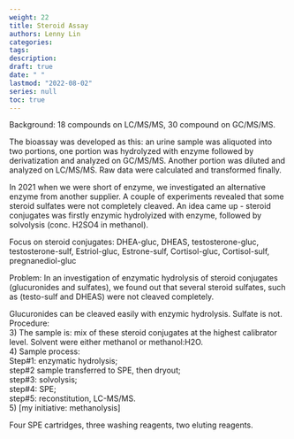 ```yaml
---
weight: 22
title: Steroid Assay
authors: Lenny Lin
categories: 
tags: 
description: 
draft: true
date: " "
lastmod: "2022-08-02"
series: null
toc: true
---
```




Background: 18 compounds on LC/MS/MS, 30 compound on GC/MS/MS.

The bioassay was developed as this: an urine sample was aliquoted into two portions, one portion was hydrolyzed with enzyme followed by derivatization and analyzed on GC/MS/MS. Another portion was diluted and analyzed on LC/MS/MS. Raw data were calculated and transformed finally.  

In 2021 when we were short of enzyme, we investigated an alternative enzyme from another supplier. A couple of experiments revealed that some steroid sulfates were not completely cleaved. An idea came up - steroid conjugates was firstly enzymic hydrolyized with enzyme, followed by solvolysis (conc. H2SO4 in methanol).

Focus on steroid conjugates: DHEA-gluc, DHEAS, testosterone-gluc, testosterone-sulf, Estriol-gluc, Estrone-sulf, Cortisol-gluc, Cortisol-sulf, pregnanediol-gluc

Problem: In an investigation of enzymatic hydrolysis of steroid conjugates (glucuronides and sulfates), we found out that several steroid sulfates, such as (testo-sulf and DHEAS) were not cleaved completely.

Glucuronides can be cleaved easily with enzymic hydrolysis. Sulfate is not.
Procedure:  
3) The sample is: mix of these steroid conjugates at the highest calibrator level. Solvent were either methanol or methanol:H2O.  
4) Sample process:  
Step#1: enzymatic hydrolysis;   
step#2 sample transferred to SPE, then dryout;   
step#3: solvolysis;  
step#4: SPE;  
step#5: reconstitution, LC-MS/MS.  
5) [my initiative: methanolysis]

Four SPE cartridges, three washing reagents, two eluting reagents.
